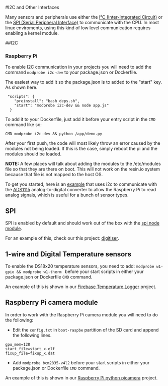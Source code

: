 #I2C and Other Interfaces

Many sensors and peripherals use either the [I²C (Inter-Integrated Circuit)][i2c-link] or the [SPI (Serial Peripheral Interface)][spi-link] to communicate with the CPU. In most linux enviroments, using this kind of low level communication requires enabling a kernel module.

##I2C

### Raspberry Pi

To enable I2C communication in your projects you will need to add the command `modprobe i2c-dev` to your package.json or Dockerfile.

The easiest way to add it so the package.json is to added to the "start" key. As shown here.
```
 "scripts": {
    "preinstall": "bash deps.sh",
    "start": "modprobe i2c-dev && node app.js"
  }
```

To add it to your Dockerfile, just add it before your entry script in the `CMD` command like so:
```
CMD modprobe i2c-dev && python /app/demo.py
```

After your first push, the code will most likely throw an error caused by the modules not being loaded. If this is the case, simply reboot the pi and the modules should be loaded.

__NOTE:__ A few places will talk about adding the modules to the /etc/modules file so that they are there on boot. This will not work on the resin.io system because that file is not mapped to the host OS.

To get you started, here is an [example][i2c-example] that uses i2c to communicate with the [ADS1115][ads1115-link] analog-to-digital converter to allow the Raspberry Pi to read analog signals, which is useful for a bunch of sensor types.

## SPI

SPI is enabled by default and should work out of the box with the [spi node module][spi-npm].

For an example of this, check our this project: [digitiser][digitiser-link].

## 1-wire and Digital Temperature sensors

To enable the DS18x20 temperature sensors, you need to add:
`modprobe w1-gpio && modprobe w1-therm `
before your start scripts in either your package.json or Dockerfile `CMD` command.

An example of this is shown in our [Firebase Temperature Logger][firebaseTemp-link] project.

## Raspberry Pi camera module

In order to work with the Raspberry Pi camera module you will need to do the following:

* Edit the `config.txt` in `boot-raspbe` partition of the SD card and append the following lines.

```
gpu_mem=128
start_file=start_x.elf
fixup_file=fixup_x.dat
```
* Add `modprobe bcm2835-v4l2` before your start scripts in either your package.json or Dockerfile `CMD` command.

An example of this is shown in our [Raspberry Pi python picamera][picamera-link] project.

[i2c-link]:http://en.wikipedia.org/wiki/I%C2%B2C
[spi-link]:http://en.wikipedia.org/wiki/Serial_Peripheral_Interface_Bus
[i2c-example]:https://github.com/shaunmulligan/resin-rpi-py-ADC
[ads1115-link]:http://www.adafruit.com/product/1085
[digitiser-link]:https://github.com/shaunmulligan/digitiser
[firebaseTemp-link]:https://github.com/shaunmulligan/firebaseDTL
[spi-npm]:https://www.npmjs.com/package/spi
[picamera-link]:https://github.com/resin-io-projects/resin-rpi-python-picamera
